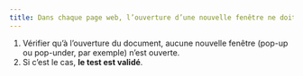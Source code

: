 ```yaml
---
title: Dans chaque page web, l’ouverture d’une nouvelle fenêtre ne doit pas être déclenchée sans action de l’utilisateur. Cette règle est-elle respectée ?
---
```


1. Vérifier qu’à l’ouverture du document, aucune nouvelle fenêtre (pop-up ou pop-under, par exemple) n’est ouverte.
2. Si c’est le cas, **le test est validé**.
